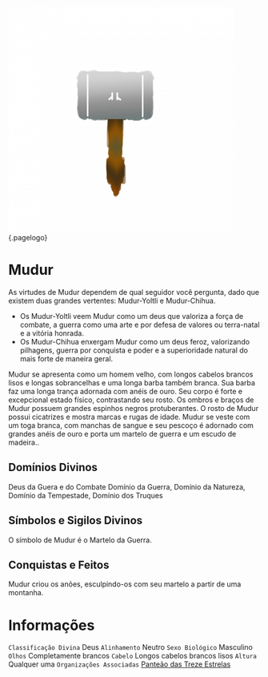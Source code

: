 <!-- TITLE: Mudur -->
<!-- SUBTITLE: Deus da Guera e do Combate -->
![Bc 4 Eb 078 A 4564 B 155266 Eed 784 E 8 D 3 C 4](/uploads/simbolos-divinos/bc-4-eb-078-a-4564-b-155266-eed-784-e-8-d-3-c-4.png "Bc 4 Eb 078 A 4564 B 155266 Eed 784 E 8 D 3 C 4"){.pagelogo}

# Mudur
As virtudes de Mudur dependem de qual seguidor você pergunta, dado que existem duas grandes vertentes: Mudur-Yoltli e Mudur-Chihua.
* Os Mudur-Yoltli veem Mudur como um deus que valoriza a força de combate, a guerra como uma arte e por defesa de valores ou terra-natal e a vitória honrada.
* Os Mudur-Chihua enxergam Mudur como um deus feroz, valorizando pilhagens, guerra por conquista e poder e a superioridade natural do mais forte de maneira geral. 

Mudur se apresenta como um homem velho, com longos cabelos brancos lisos e longas sobrancelhas e uma longa barba também branca. Sua barba faz uma longa trança adornada com anéis de ouro. Seu corpo é forte e excepcional estado físico, contrastando seu rosto. Os ombros e braços de Mudur possuem grandes espinhos negros protuberantes. O rosto de Mudur possui cicatrizes e mostra marcas e rugas de idade. Mudur se veste com um toga branca, com manchas de sangue e seu pescoço é adornado com grandes anéis de ouro e porta um martelo de guerra e um escudo de madeira..

## Domínios Divinos
Deus da Guera e do Combate Domínio da Guerra, Domínio da Natureza, Domínio da Tempestade, Domínio dos Truques

## Símbolos e Sigilos Divinos
O símbolo de Mudur é o Martelo da Guerra.

## Conquistas e Feitos
Mudur criou os anões, esculpindo-os com seu martelo a partir de uma montanha.

# Informações
`Classificação Divina` Deus
`Alinhamento` Neutro
`Sexo Biológico` Masculino 
`Olhos` Completamente brancos
`Cabelo` Longos cabelos brancos lisos
`Altura` Qualquer uma 
`Organizações Associadas` [Panteão das Treze Estrelas](http://localhost/divindades/panteao-das-treze-estrelas#panteao-das-treze-estrelas)

